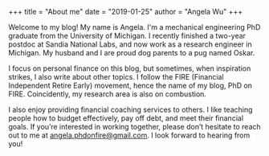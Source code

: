 +++
title = "About me"
date = "2019-01-25"
author = "Angela Wu"
+++


Welcome to my blog! My name is Angela. I'm a mechanical engineering PhD graduate from the University of Michigan. I recently finished a two-year postdoc at Sandia National Labs, and now work as a research engineer in Michigan. My husband and I are proud dog parents to a pug named Oskar.

I focus on personal finance on this blog, but sometimes, when inspiration strikes, I also write about other topics. I follow the FIRE (Financial Independent Retire Early) movement, hence the name of my blog, PhD on FIRE. Coincidently, my research area is also on combustion. 

I also enjoy providing financial coaching services to others. I like teaching people how to budget effectively, pay off debt, and meet their financial goals. If you’re interested in working together, please don’t hesitate to reach out to me at angela.phdonfire@gmail.com. I look forward to hearing from you!
